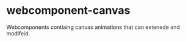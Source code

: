 webcomponent-canvas
===================

Webcomponents contiaing canvas animations that can extenede and modifeid.
